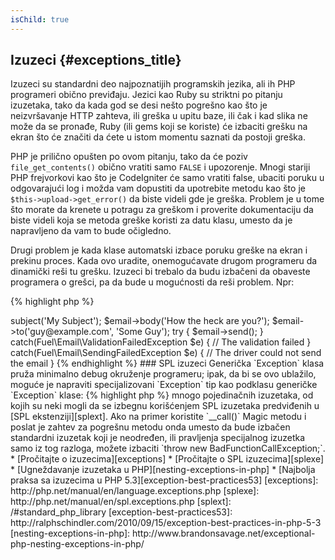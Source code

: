 ```yaml
---
isChild: true
---
```


## Izuzeci {#exceptions_title}

Izuzeci su standardni deo najpoznatijih programskih jezika, ali ih PHP programeri obično previđaju. Jezici kao Ruby su 
striktni po pitanju izuzetaka, tako da kada god se desi nešto pogrešno kao što je neizvršavanje HTTP zahteva, ili greška
u upitu baze, ili čak i kad slika ne može da se pronađe, Ruby (ili gems koji se koriste) će izbaciti grešku na ekran što
će značiti da ćete u istom momentu saznati da postoji greška. 

PHP je prilično opušten po ovom pitanju, tako da će poziv `file_get_contents()` obično vratiti samo `FALSE` i 
upozorenje. Mnogi stariji PHP frejvorkovi kao što je CodeIgniter će samo vratiti false, ubaciti poruku u odgovarajući 
log i možda vam dopustiti da upotrebite metodu kao što je `$this->upload->get_error()` da biste videli gde je greška. 
Problem je u tome što morate da krenete u potragu za greškom i proverite dokumentaciju da biste videli koja se metoda 
greške koristi za datu klasu, umesto da je napravljeno da vam to bude očigledno.

Drugi problem je kada klase automatski izbace poruku greške na ekran i prekinu proces. Kada ovo uradite, onemogućavate 
drugom programeru da dinamički reši tu grešku. Izuzeci bi trebalo da budu izbačeni da obaveste programera o grešci, pa 
da bude u mogućnosti da reši problem. Npr:

{% highlight php %}
<?php
$email = new Fuel\Email;
$email->subject('My Subject');
$email->body('How the heck are you?');
$email->to('guy@example.com', 'Some Guy');

try
{
    $email->send();
}
catch(Fuel\Email\ValidationFailedException $e)
{
    // The validation failed
}
catch(Fuel\Email\SendingFailedException $e)
{
    // The driver could not send the email
}
{% endhighlight %}

### SPL izuzeci

Generička `Exception` klasa pruža minimalno debug okruženje programeru; ipak, da bi se ovo ublažilo, moguće je napraviti
specijalizovani `Exception` tip kao podklasu generičke `Exception` klase:

{% highlight php %}
<?php
class ValidationException extends Exception {}
{% endhighlight %}

To znači da možete dodati više catch blokova i rešavati različite izuzetke pojedinačno. Ovo može dovesti do stvaranja 
<em>mnogo</em> pojedinačnih izuzetaka, od kojih su neki mogli da se izbegnu korišćenjem SPL izuzetaka predviđenih u 
[SPL ekstenziji][splext].

Ako na primer koristite `__call()` Magic metodu i poslat je zahtev za pogrešnu metodu onda umesto da bude izbačen 
standardni izuzetak koji je neodređen, ili pravljenja specijalnog izuzetka samo iz tog razloga, možete izbaciti 
`throw new BadFunctionCallException;`.

* [Pročitajte o izuzecima][exceptions]
* [Pročitajte o SPL izuzecima][splexe]
* [Ugneždavanje izuzetaka u PHP][nesting-exceptions-in-php]
* [Najbolja praksa sa izuzecima u PHP 5.3][exception-best-practices53]

[exceptions]: http://php.net/manual/en/language.exceptions.php
[splexe]: http://php.net/manual/en/spl.exceptions.php
[splext]: /#standard_php_library
[exception-best-practices53]: http://ralphschindler.com/2010/09/15/exception-best-practices-in-php-5-3
[nesting-exceptions-in-php]: http://www.brandonsavage.net/exceptional-php-nesting-exceptions-in-php/
